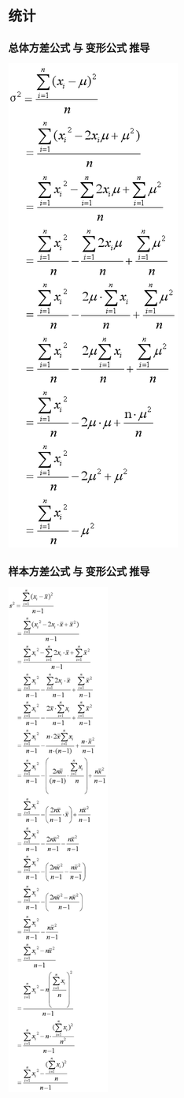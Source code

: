 # 统计

## 总体方差公式 与 变形公式 推导

![](https://github.com/QifengSun/statistics/blob/master/png/variance_for_population.png)

## 样本方差公式 与 变形公式 推导

![](https://github.com/QifengSun/statistics/blob/master/png/variance_for_sample.png)
